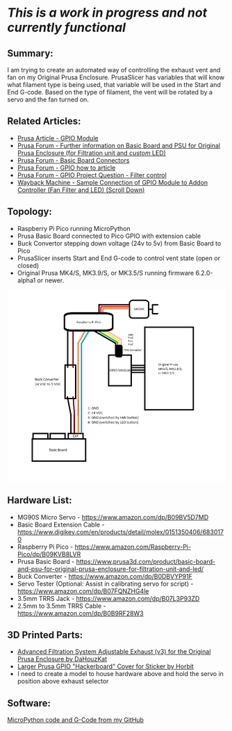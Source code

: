 # *This is a work in progress and not currently functional*

## Summary:
I am trying to create an automated way of controlling the exhaust vent and fan on my Original Prusa Enclosure. PrusaSlicer has variables that will know what filament
type is being used, that variable will be used in the Start and End G-code. Based on the type of filament, the vent will be rotated by a servo and the fan turned on.

## Related Articles:
- [Prusa Article - GPIO Module](https://help.prusa3d.com/article/gpio-module_734695)
- [Prusa Forum - Further information on Basic Board and PSU for Original Prusa Enclosure (for Filtration unit and *custom* LED)](https://forum.prusa3d.com/forum/user-and-hardware-mods/further-information-on-basic-board-and-psu-for-original-prusa-enclosure-for-filtration-unit-and-custom-led/)
- [Prusa Forum - Basic Board Connectors](https://forum.prusa3d.com/forum/project-oni-general-discussion-announcements-and-releases/basic-board-connectors/)
- [Prusa Forum - GPIO how to article](https://forum.prusa3d.com/forum/english-forum-original-prusa-i3-mk4s-add-ons/gpio-how-to-article/)
- [Prusa Forum - GPIO Project Question - Filter control](https://forum.prusa3d.com/forum/english-forum-original-prusa-i3-mk4s-add-ons/gpio-question/)
- [Wayback Machine - Sample Connection of GPIO Module to Addon Controller (Fan Filter and LED) (Scroll Down)](https://web.archive.org/web/20241101203306/https://help.prusa3d.com/article/gpio-module_734695)

## Topology:
- Raspberry Pi Pico running MicroPython
- Prusa Basic Board connected to Pico GPIO with extension cable
- Buck Convertor stepping down voltage (24v to 5v) from Basic Board to Pico
- PrusaSlicer inserts Start and End G-code to control vent state (open or closed)
- Original Prusa MK4/S, MK3.9/S, or MK3.5/S running firmware 6.2.0-alpha1 or newer.

![alt text](https://github.com/BIackHornet/Prusa-Enclosure-ServoVent/blob/main/images/topology.png?raw=true)

## Hardware List:
- MG90S Micro Servo - https://www.amazon.com/dp/B09BV5D7MD
- Basic Board Extension Cable - https://www.digikey.com/en/products/detail/molex/0151350406/6830170
- Raspberry Pi Pico - https://www.amazon.com/Raspberry-Pi-Pico/dp/B09KVB8LVR
- Prusa Basic Board - https://www.prusa3d.com/product/basic-board-and-psu-for-original-prusa-enclosure-for-filtration-unit-and-led/
- Buck Converter - https://www.amazon.com/dp/B0DBVYP91F
- Servo Tester (Optional: Assist in calibrating servo for script) - https://www.amazon.com/dp/B07FQNZHG4le
- 3.5mm TRRS Jack - https://www.amazon.com/dp/B07L3P93ZD
- 2.5mm to 3.5mm TRRS Cable - https://www.amazon.com/dp/B0B9RF28W3

## 3D Printed Parts:
- [Advanced Filtration System Adjustable Exhaust (v3) for the Original Prusa Enclosure by DaHouzKat](https://www.printables.com/model/964245-advanced-filtration-system-adjustable-exhaust-v3-f)
- [Larger Prusa GPIO "Hackerboard" Cover for Sticker by Horbit](https://www.printables.com/model/1265425-larger-prusa-gpio-hackerboard-cover-for-sticker)
- I need to create a model to house hardware above and hold the servo in position above exhaust selector

## Software:
[MicroPython code and G-Code from my GitHub](https://github.com/BIackHornet/Prusa-Enclosure-ServoVent)
